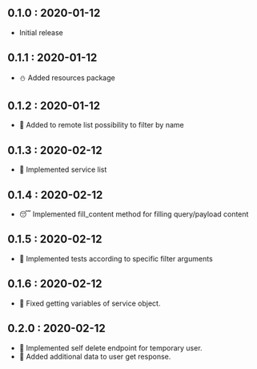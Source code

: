 ## 0.1.0 : 2020-01-12

- Initial release

## 0.1.1 : 2020-01-12

- ⛄️ Added resources package

## 0.1.2 : 2020-01-12

- 🌈 Added to remote list possibility to filter by name

## 0.1.3 : 2020-02-12

- 🎃 Implemented service list

## 0.1.4 : 2020-02-12

- 😴 Implemented fill_content method for filling query/payload content

## 0.1.5 : 2020-02-12

- 🤭 Implemented tests according to specific filter arguments

## 0.1.6 : 2020-02-12

- 🦾 Fixed getting variables of service object.

## 0.2.0 : 2020-02-12

- 🥑 Implemented self delete endpoint for temporary user.
- 🥑 Added additional data to user get response.
